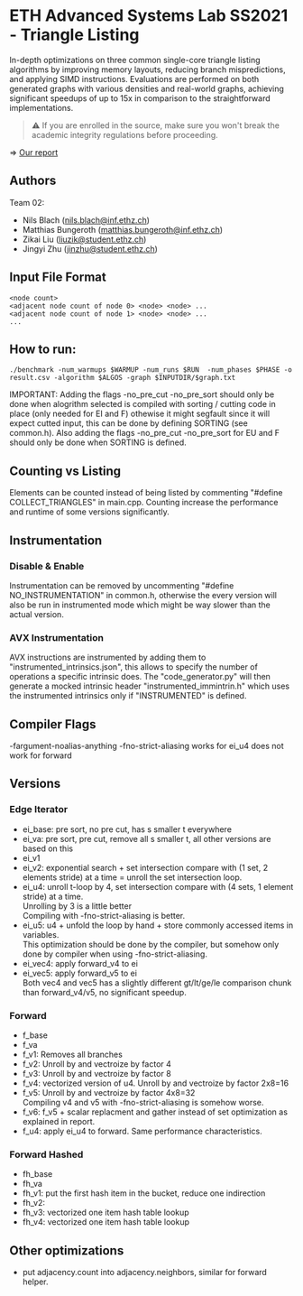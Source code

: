 ETH Advanced Systems Lab SS2021 - Triangle Listing
==================================================

In-depth optimizations on three common single-core triangle listing algorithms by improving memory layouts, reducing branch mispredictions, and applying SIMD instructions.
Evaluations are performed on both generated graphs with various densities and real-world graphs, achieving significant speedups of up to 15x in comparison to the straightforward implementations.

> :warning: If you are enrolled in the source, make sure you won't break the academic integrity regulations before proceeding.

=> [Our report](02_report.pdf)

## Authors
Team 02:
* Nils Blach (nils.blach@inf.ethz.ch)
* Matthias Bungeroth (matthias.bungeroth@inf.ethz.ch)
* Zikai Liu (liuzik@student.ethz.ch)
* Jingyi Zhu (jinzhu@student.ethz.ch)

## Input File Format
```
<node count>
<adjacent node count of node 0> <node> <node> ...
<adjacent node count of node 1> <node> <node> ...
...
```

## How to run:
```
./benchmark -num_warmups $WARMUP -num_runs $RUN  -num_phases $PHASE -o result.csv -algorithm $ALGOS -graph $INPUTDIR/$graph.txt
```
IMPORTANT: Adding the flags -no_pre_cut -no_pre_sort should only be done when alogrithm selected is compiled with sorting / cutting code in place (only needed for EI and F) othewise it might segfault since it will expect cutted input, this can be done by defining SORTING (see common.h). Also adding the flags -no_pre_cut -no_pre_sort for EU and F should only be done when SORTING is defined.


## Counting vs Listing
Elements can be counted instead of being listed by commenting "#define COLLECT_TRIANGLES" in main.cpp. Counting increase the performance and runtime of some versions significantly.
 
## Instrumentation
 
### Disable & Enable
Instrumentation can be removed by uncommenting "#define NO_INSTRUMENTATION" in common.h, otherwise the every version will also be run in instrumented mode which might be way slower than the actual version.
 
### AVX Instrumentation
AVX instructions are instrumented by adding them to "instrumented_intrinsics.json", this allows to specify the number of operations a specific intrinsic does. The "code_generator.py" will then generate a mocked intrinsic header "instrumented_immintrin.h" which uses the instrumented intrinsics only if "INSTRUMENTED" is defined.


## Compiler Flags
-fargument-noalias-anything -fno-strict-aliasing
works for ei_u4
does not work for forward


## Versions
### Edge Iterator
+ ei_base: pre sort, no pre cut, has s smaller t everywhere
+ ei_va: pre sort, pre cut, remove all s smaller t, all other versions are based on this
+ ei_v1
+ ei_v2: exponential search + set intersection compare with (1 set, 2 elements stride) at a time = unroll the set intersection loop.
+ ei_u4: unroll t-loop by 4, set intersection compare with (4 sets, 1 element stride) at a time.\
    Unrolling by 3 is a little better\
    Compiling with -fno-strict-aliasing is better.
+ ei_u5: u4 + unfold the loop by hand + store commonly accessed items in variables.\
    This optimization should be done by the compiler, but somehow only done by compiler when using -fno-strict-aliasing.
+ ei_vec4: apply forward_v4 to ei
+ ei_vec5: apply forward_v5 to ei\
    Both vec4 and vec5 has a slightly different gt/lt/ge/le comparison chunk than forward_v4/v5, no significant speedup.

### Forward
+ f_base
+ f_va
+ f_v1: Removes all branches
+ f_v2: Unroll by and vectroize by factor 4
+ f_v3: Unroll by and vectroize by factor 8
+ f_v4: vectorized version of u4. Unroll by and vectroize by factor 2x8=16
+ f_v5: Unroll by and vectroize by factor 4x8=32\
    Compiling v4 and v5 with -fno-strict-aliasing is somehow worse.
+ f_v6: f_v5 + scalar replacment and gather instead of set optimization as explained in report.
+ f_u4: apply ei_u4 to forward. Same performance characteristics.

### Forward Hashed
+ fh_base
+ fh_va
+ fh_v1: put the first hash item in the bucket, reduce one indirection
+ fh_v2:
+ fh_v3: vectorized one item hash table lookup
+ fh_v4: vectorized one item hash table lookup

## Other optimizations
+ put adjacency.count into adjacency.neighbors, similar for forward helper.
